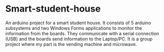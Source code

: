 # Smart-student-house
An arduino project for a smart student house. It consists of 5 arduino subsystems and two Windows Forms applications to monitor the information from the boards. 
They communicate with a serial connection (USB) and the boards send information to the Laptop/PC. It is a group project where my part is the vending machine and microwave.
